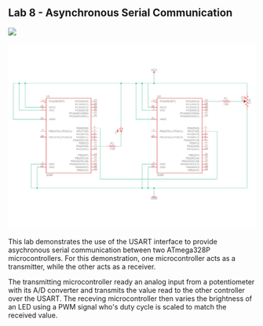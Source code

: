 ## Lab 8 - Asynchronous Serial Communication

![](https://github.com/ethanmarkowski/MEMS1049_MechatronicsLabs/blob/master/Lab8_AsyncSerial/Lab%208%20-%20Demo.gif)

![](https://github.com/ethanmarkowski/MEMS1049_MechatronicsLabs/blob/master/Lab8_AsyncSerial/Lab%208%20-%20Schematic.png)

This lab demonstrates the use of the USART interface to provide asychronous serial communication between two ATmega328P microcontrollers. For this demonstration, one microcontroller acts as a transmitter, while the other acts as a receiver.

The transmitting microcontroller ready an analog input from a potentiometer with its A/D converter and transmits the value read to the other controller over the USART. The receving microcontroller then varies the brightness of an LED using a PWM signal who's duty cycle is scaled to match the received value.
